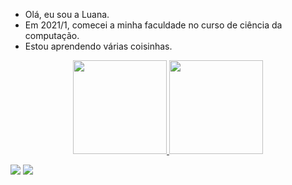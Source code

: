 - Olá, eu sou a Luana.
- Em 2021/1, comecei a minha faculdade no curso de ciência da computação.
- Estou aprendendo várias coisinhas.

<div align="center">
 <a href="https://github.com/luana-nakasuga">
 <img height="150em" src="https://github-readme-stats.vercel.app/api?username=luana-nakasuga&show_icons=true&theme=synthwave&include_all_commits=true&count_private=true"/>
  <img height="150em" src="https://github-readme-stats.vercel.app/api/top-langs/?username=luana-nakasuga&layout=compact&theme=synthwave"/>
</div>

[<img src="https://img.shields.io/badge/linkedin-%230077B5.svg?&style=for-the-badge&logo=linkedin&logoColor=white" />](https://www.linkedin.com/in/luana-nakasuga/) 
[<img src = "https://img.shields.io/badge/instagram-%23E4405F.svg?&style=for-the-badge&logo=instagram&logoColor=white">](https://www.instagram.com/luana.nakasuga/) 
